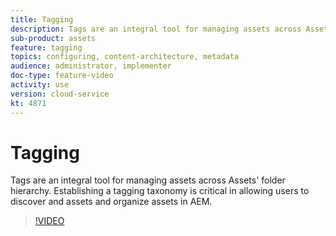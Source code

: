 ```yaml
---
title: Tagging
description: Tags are an integral tool for managing assets across Assets' folder hierarchy. Establishing a tagging taxonomy is critical in allowing users to discover and assets and organize assets in AEM.
sub-product: assets
feature: tagging
topics: configuring, content-architecture, metadata
audience: administrator, implementer
doc-type: feature-video
activity: use
version: cloud-service
kt: 4871
---
```


# Tagging

Tags are an integral tool for managing assets across Assets' folder hierarchy. Establishing a tagging taxonomy is critical in allowing users to discover and assets and organize assets in AEM.

>[!VIDEO](https://video.tv.adobe.com/v/34073/?quality=12&learn=on&hidetitle=true)
